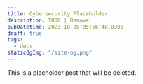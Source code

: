 ```yaml
---
title: Cybersecurity Placeholder
description: TODO | Remove
pubDatetime: 2023-10-28T05:56:48.830Z
draft: true
tags:
  - docs
staticOgImg: "/site-og.png"
---
```


This is a placholder post that will be deleted.
